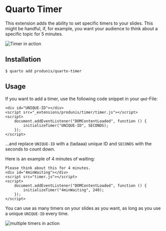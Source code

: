 # Quarto Timer

This extension adds the ability to set specific timers to your slides. This might be handful, if, for example, you want your audience to think about a specific topic for 5 minutes.
 
![Timer in action](https://www.produnis.de/blog/posts/2024-01-04-Revealjs-Timer/4mintimer.jpg)

## Installation

```
$ quarto add produnis/quarto-timer
```

## Usage

If you want to add a timer, use the following code snippet in your `qmd`-File:

```
<div id="UNIQUE-ID"></div>
<script src="_extensions/produnis/timer/timer.js"></script>
<script>
    document.addEventListener("DOMContentLoaded", function () {
        initializeTimer("UNIQUE-ID", SECONDS); 
    });
</script>
```

...and replace `UNIQUE-ID` with a (tadaaa) unique ID and `SECONDS` with the seconds to count down.

Here is an example of 4 minutes of waiting:

```
Please think about this for 4 minutes.
<div id="4minWaiting"></div>
<script src="timer.js"></script>
<script>
    document.addEventListener("DOMContentLoaded", function () {
        initializeTimer("4minWaiting", 240); 
    });
</script>
```

You can use as many timers on your slides as you want, as long as you use a unique `UNIQUE-ID` every time.

![multiple timers in action](https://www.produnis.de/blog/posts/2024-01-04-Revealjs-Timer/revealjstimer.jpg)

